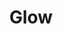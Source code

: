 ---
artist: patten
title: Glow
apple_link: 'https://music.apple.com/us/album/glow/1519080552'
link: 'https://www.dropbox.com/s/wgoiga76fvjn8y2/patten.zip?dl=1'
content: ""
new_image: ../assets/FFWD/patten.jpg
published_date: '2020-07-15T14:24:03.000Z'
---